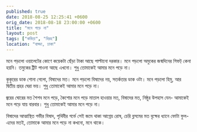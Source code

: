 ```yaml
---
published: true
date: 2018-08-25 12:25:41 +0600
orig_date: 2018-08-18 23:00:00 +0600
title: "মনে পড়ে না"
layout: post
tags: ["কবিতা", "বিরহ"]
location: "বাড্ডা, ঢাকা"
---
```

মনে পড়লো ওয়ালেটের কোণে
কয়েকটা ছেঁড়া টাকা আছে
পাল্টানো দরকার।
মনে পড়লো অমুকের জন্মদিনের গিফট্ কেনা হয়নি।
তমুকের ট্রীট পাওনা আছে এখনো।
শুধু তোমাকেই আমার মনে পড়ে না।

কুকুরের ডাক শোনা গেলো, বিষাদের মত।
মনে পড়লো বিষাদের নয়, সতর্কতার ডাক ওটা।
মনে পড়লো হিমু, আর দ্বিতীয় প্রহর ঘেরা ভয়।
শুধু তোমাকেই আমার মনে পড়ে না।

জ্বরের ঘোরের মত শৈশব মনে পড়ে,
কৈশোর মনে পড়ে মাতাল হাওয়ার মত,
বিষাদের মত, নিষ্ঠুর উপহাস যেন-
আমাকেই মনে পড়ে যায় বারবার।
শুধু তোমাকেই আমার মনে পড়ে না।

বিষাদের আত্মাস্থিত গভীর বিষাদ,
পৃথিবীর গর্ভে সেই জমে থাকা আগ্নেয় রোষ,
চেরি ব্লসমের মত বৃক্ষের ধ্যানে ফোটা ফুল-
এদের মতই,
তোমাকে আমার মনে পড়ে না কখনো, মনে থাকে।